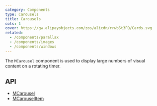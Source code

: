 ```yaml
---
category: Components
type: Carousels
title: Carousels
cols: 1
cover: https://gw.alipayobjects.com/zos/alicdn/rrwbSt3FQ/Cards.svg
related:
  - /components/parallax
  - /components/images
  - /components/windows
---
```


The `MCarousel` component is used to display large numbers of visual content on a rotating timer.

## API

- [MCarousel](/api/MCarousel)
- [MCarouselItem](/api/MCarouselItem)